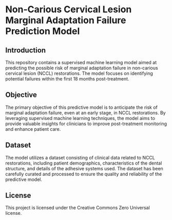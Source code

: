# Non-Carious Cervical Lesion Marginal Adaptation Failure Prediction Model
## Introduction
This repository contains a supervised machine learning model aimed at predicting the possible risk of marginal adaptation failure in non-carious cervical lesion (NCCL) restorations. The model focuses on identifying potential failures within the first 18 months post-treatment.

## Objective
The primary objective of this predictive model is to anticipate the risk of marginal adaptation failure, even at an early stage, in NCCL restorations. By leveraging supervised machine learning techniques, the model aims to provide valuable insights for clinicians to improve post-treatment monitoring and enhance patient care.

## Dataset
The model utilizes a dataset consisting of clinical data related to NCCL restorations, including patient demographics, characteristics of the dental structure, and details of the adhesive systems used. The dataset has been carefully curated and processed to ensure the quality and reliability of the predictive model.

## License
This project is licensed under the Creative Commons Zero Universal license.
